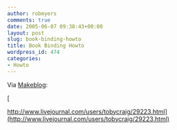 ```yaml
---
author: robmyers
comments: true
date: 2005-06-07 09:38:43+00:00
layout: post
slug: book-binding-howto
title: Book Binding Howto
wordpress_id: 474
categories:
- Howto
---
```


  
Via [Makeblog](http://www.makezine.com/blog/):  
  
[  
  
http://www.livejournal.com/users/tobycraig/29223.html](http://www.livejournal.com/users/tobycraig/29223.html)  


  


